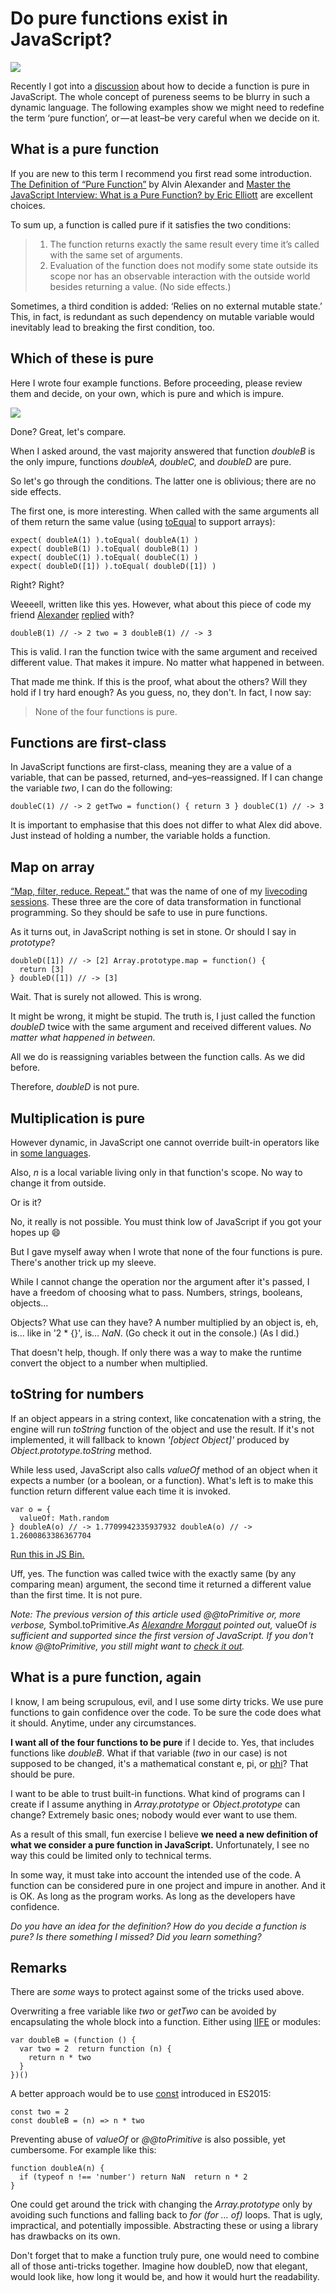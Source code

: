 # Do pure functions exist in JavaScript?

![](https://github.com/ChickenKyiv/awesome-js-essentials/blob/master/main%20folder/images/article3-folder/1ngrcIKRhCQUL9TbCW9IB2A.jpeg)

Recently I got into a [discussion](<http://disq.us/p/1jvymj2>) about how to decide a function is pure in JavaScript. The whole concept of pureness seems to be blurry in such a dynamic language. The following examples show we might need to redefine the term ‘pure function’, or — at least–be very careful when we decide on it.

## What is a pure function

If you are new to this term I recommend you first read some introduction. [The Definition of “Pure Function”](<http://alvinalexander.com/scala/fp-book/definition-of-pure-function>) by Alvin Alexander and [Master the JavaScript Interview: What is a Pure Function? by Eric Elliott](<https://medium.com/javascript-scene/master-the-javascript-interview-what-is-a-pure-function-d1c076bec976>) are excellent choices.

To sum up, a function is called pure if it satisfies the two conditions:

> 1) The function returns exactly the same result every time it’s called with the same set of arguments.
> 2) Evaluation of the function does not modify some state outside its scope nor has an observable interaction with the outside world besides returning a value. (No side effects.)

Sometimes, a third condition is added: ‘Relies on no external mutable state.’ This, in fact, is redundant as such dependency on mutable variable would inevitably lead to breaking the first condition, too.

## Which of these is pure

Here I wrote four example functions. Before proceeding, please review them and decide, on your own, which is pure and which is impure.

![](https://github.com/ChickenKyiv/awesome-js-essentials/blob/master/main%20folder/images/article3-folder/68341.jfif)

Done? Great, let's compare.

When I asked around, the vast majority answered that function *doubleB* is the only impure, functions *doubleA, doubleC,* and *doubleD* are pure.

So let's go through the conditions. The latter one is oblivious; there are no side effects.

The first one, is more interesting. When called with the same arguments all of them return the same value (using [toEqual](<https://facebook.github.io/jest/docs/expect.html#toequalvalue>) to support arrays):

```
expect( doubleA(1) ).toEqual( doubleA(1) )
expect( doubleB(1) ).toEqual( doubleB(1) )
expect( doubleC(1) ).toEqual( doubleC(1) )
expect( doubleD([1]) ).toEqual( doubleD([1]) )
```

Right? Right?

Weeeell, written like this yes. However, what about this piece of code my friend [Alexander](<https://medium.com/@agudulin>) [replied](<https://twitter.com/agudulin/status/877946353799880704>) with?
```
doubleB(1) // -> 2 two = 3 doubleB(1) // -> 3
```

This is valid. I ran the function twice with the same argument and received different value. That makes it impure. No matter what happened in between.

That made me think. If this is the proof, what about the others? Will they hold if I try hard enough? As you guess, no, they don't. In fact, I now say:

>None of the four functions is pure.

## Functions are first-class

In JavaScript functions are first-class, meaning they are a value of a variable, that can be passed, returned, and–yes–reassigned. If I can change the variable *two*, I can do the following:

```
doubleC(1) // -> 2 getTwo = function() { return 3 } doubleC(1) // -> 3
```

It is important to emphasise that this does not differ to what Alex did above. Just instead of holding a number, the variable holds a function.

## Map on array

[“Map, filter, reduce. Repeat.”](<https://www.youtube.com/watch?v=RUXUXup1Ji0>) that was the name of one of my [livecoding sessions](<https://www.twitch.tv/robinpokorny>). These three are the core of data transformation in functional programming. So they should be safe to use in pure functions.

As it turns out, in JavaScript nothing is set in stone. Or should I say in *prototype*?

```
doubleD([1]) // -> [2] Array.prototype.map = function() {
  return [3]
} doubleD([1]) // -> [3]
```

Wait. That is surely not allowed. This is wrong.

It might be wrong, it might be stupid. The truth is, I just called the function *doubleD* twice with the same argument and received different values. *No matter what happened in between.*

All we do is reassigning variables between the function calls. As we did before.

Therefore, *doubleD* is not pure.

## Multiplication is pure

However dynamic, in JavaScript one cannot override built-in operators like in [some languages](<https://stackoverflow.com/a/9745356/1517783>).

Also, *n* is a local variable living only in that function's scope. No way to change it from outside.

Or is it?

No, it really is not possible. You must think low of JavaScript if you got your hopes up 😄

But I gave myself away when I wrote that none of the four functions is pure. There's another trick up my sleeve.

While I cannot change the operation nor the argument after it's passed, I have a freedom of choosing what to pass. Numbers, strings, booleans, objects…

Objects? What use can they have? A number multiplied by an object is, eh, is… like in '2 * {}', is… *NaN*. (Go check it out in the console.) (As I did.)

That doesn't help, though. If only there was a way to make the runtime convert the object to a number when multiplied.

## toString for numbers

If an object appears in a string context, like concatenation with a string, the engine will run *toString* function of the object and use the result. If it's not implemented, it will fallback to known *'[object Object]'* produced by *Object.prototype.toString* method.

While less used, JavaScript also calls *valueOf* method of an object when it expects a number (or a boolean, or a function). What's left is to make this function return different value each time it is invoked.

```
var o = {
  valueOf: Math.random
} doubleA(o) // -> 1.7709942335937932 doubleA(o) // -> 1.2600863386367704
```
[Run this in JS Bin.](<http://jsbin.com/lojupas/edit?js,console>)

Uff, yes. The function was called twice with the exactly same (by any comparing mean) argument, the second time it returned a different value than the first time. It is not pure.

*Note: The previous version of this article used @@toPrimitive or, more verbose,* Symbol.toPrimitive.*As [Alexandre Morgaut](<https://medium.com/@amorgaut>) pointed out,* valueOf *is sufficient and supported since the first version of JavaScript. If you don't know @@toPrimitive, you still might want to [check it out](<https://developer.mozilla.org/en-US/docs/Web/JavaScript/Reference/Global_Objects/Symbol/toPrimitive>).*

## What is a pure function, again

I know, I am being scrupulous, evil, and I use some dirty tricks. We use pure functions to gain confidence over the code. To be sure the code does what it should. Anytime, under any circumstances.

**I want all of the four functions to be pure** if I decide to. Yes, that includes functions like *doubleB*. What if that variable (*two* in our case) is not supposed to be changed, it's a mathematical constant e, pi, or [phi](<https://en.wikipedia.org/wiki/Golden_ratio>)? That should be pure.

I want to be able to trust built-in functions. What kind of programs can I create if I assume anything in *Array.prototype* or *Object.prototype* can change? Extremely basic ones; nobody would ever want to use them.

As a result of this small, fun exercise I believe **we need a new definition of what we consider a pure function in JavaScript.** Unfortunately, I see no way this could be limited only to technical terms.

In some way, it must take into account the intended use of the code. A function can be considered pure in one project and impure in another. And it is OK. As long as the program works. As long as the developers have confidence.

*Do you have an idea for the definition? How do you decide a function is pure? Is there something I missed? Did you learn something?*

## Remarks

There are *some* ways to protect against some of the tricks used above.

Overwriting a free variable like *two* or *getTwo* can be avoided by encapsulating the whole block into a function. Either using [IIFE](<https://en.wikipedia.org/wiki/Immediately-invoked_function_expression>) or modules:

```
var doubleB = (function () {
  var two = 2  return function (n) {
    return n * two
  }
})()
```

A better approach would be to use [const](<https://developer.mozilla.org/en-US/docs/Web/JavaScript/Reference/Statements/const>) introduced in ES2015:

```
const two = 2
const doubleB = (n) => n * two
```

Preventing abuse of *valueOf* or *@@toPrimitive* is also possible, yet cumbersome. For example like this:

```
function doubleA(n) {
  if (typeof n !== 'number') return NaN  return n * 2
}
```

One could get around the trick with changing the *Array.prototype* only by avoiding such functions and falling back to *for (for … of)* loops. That is ugly, impractical, and potentially impossible. Abstracting these or using a library has drawbacks on its own.

Don't forget that to make a function truly pure, one would need to combine all of those anti-tricks together. Imagine how doubleD, now that elegant, would look like, how long it would be, and how it would hurt the readability.
